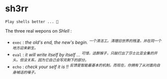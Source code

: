 # sh3rr

~~~ factor
Play shells better ... 🤤
~~~

The three real wepons on *SHell* : 

- `exec` : *the old's end, the new's begin.* <sup><kbd><var>一个清洁工。清理旧世界的残渣，并在同一个地方迎来新生。</var></kbd></sup>
- `eval` : *it will write itself by itself ...* <sup><kbd><var>可惜，这群猴子，只敲打出了莎士比亚全集的开头。但没关系，因为它自己会写完剩下的部分。</var></kbd></sup>
- `echo` : *check your self it is !!* <sup><kbd><var>反馈是智能最基本的机制。而现在，你拥有了从对面向自身喊话的嗓子。</var></kbd></sup>
